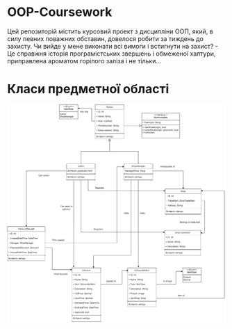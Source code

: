# OOP-Coursework
Цей репозиторій містить курсовий проект з дисципліни ООП, який, в силу певних поважних обставин, довелося робити за тиждень до захисту. Чи вийде у мене виконати всі вимоги і встигнути на захист? - Це справжня історія програмістських звершень і обмеженої халтури, приправлена ароматом горілого заліза і не тільки...

# Класи предметної області
![./doc/%D0%9A%D0%BB%D0%B0%D1%81%D0%B8%20%D0%BF%D1%80%D0%B5%D0%B4%D0%BC%D0%B5%D1%82%D0%BD%D0%BE%D1%97%20%D0%BE%D0%B1%D0%BB%D0%B0%D1%81%D1%82%D1%96.png](https://github.com/Heugene/OOP-Coursework/blob/master/doc/%D0%9A%D0%BB%D0%B0%D1%81%D0%B8%20%D0%BF%D1%80%D0%B5%D0%B4%D0%BC%D0%B5%D1%82%D0%BD%D0%BE%D1%97%20%D0%BE%D0%B1%D0%BB%D0%B0%D1%81%D1%82%D1%96.png)
